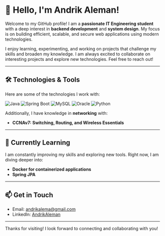 # 👋 Hello, I'm Andrik Aleman!

Welcome to my GitHub profile! I am a **passionate IT Engineering student** with a deep interest in **backend development** and **system design**. My focus is on building efficient, scalable, and secure web applications using modern technologies.

I enjoy learning, experimenting, and working on projects that challenge my skills and broaden my knowledge. I am always excited to collaborate on interesting projects and explore new technologies. Feel free to reach out!

---

## 🛠️ Technologies & Tools

Here are some of the technologies I work with:

![Java](https://img.shields.io/badge/Java-ED8B00?style=for-the-badge&logo=java&logoColor=white)
![Spring Boot](https://img.shields.io/badge/Spring%20Boot-6DB33F?style=for-the-badge&logo=spring-boot&logoColor=white)
![MySQL](https://img.shields.io/badge/MySQL-4479A1?style=for-the-badge&logo=mysql&logoColor=white)
![Oracle](https://img.shields.io/badge/Oracle-F80000?style=for-the-badge&logo=oracle&logoColor=white)
![Python](https://img.shields.io/badge/Python-3776AB?style=for-the-badge&logo=python&logoColor=white)

Additionally, I have knowledge in **networking** with:

- **CCNAv7: Switching, Routing, and Wireless Essentials**
---

## 🌱 Currently Learning

I am constantly improving my skills and exploring new tools. Right now, I am diving deeper into:

- **Docker for containerized applications**
- **Spring JPA**

---

## 📫 Get in Touch

- Email: [andrikalema@gmail.com](mailto:andrikalema@gmail.com)
- LinkedIn: [AndrikAleman](https://linkedin.com/in/andrik-alemán-santiago-67498720b)

---

Thanks for visiting! I look forward to connecting and collaborating with you!

<!--
**AndrikAleman/AndrikAleman** is a ✨ _special_ ✨ repository because its `README.md` (this file) appears on your GitHub profile.

Here are some ideas to get you started:

- 🔭 I’m currently working on ...
- 🌱 I’m currently learning ...
- 👯 I’m looking to collaborate on ...
- 🤔 I’m looking for help with ...
- 💬 Ask me about ...
- 📫 How to reach me: ...
- 😄 Pronouns: ...
- ⚡ Fun fact: ...
-->
